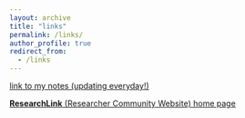 ```yaml
---
layout: archive
title: "links"
permalink: /links/
author_profile: true
redirect_from:
  - /links
---
```



[link to my notes (updating everyday!)](https://github.com/hzwdachui/Notes)  

[**ResearchLink** (Researcher Community Website) home page](http://49.234.89.22/)